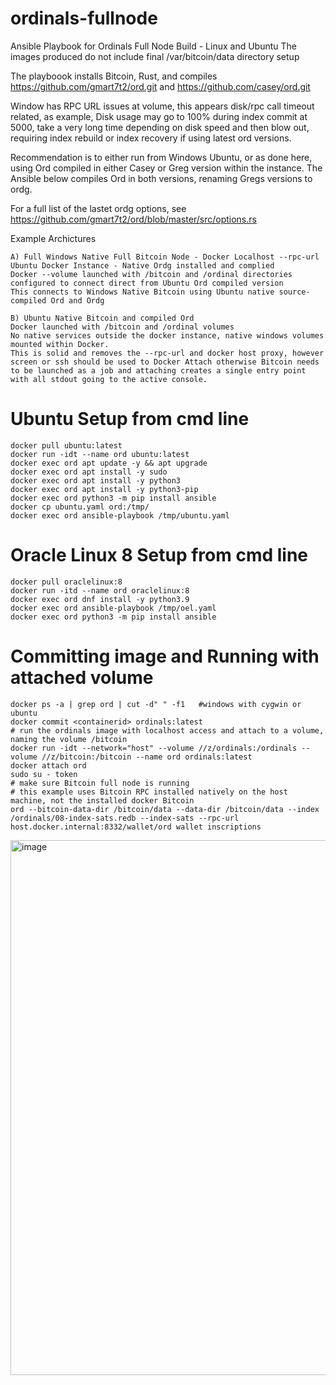 # ordinals-fullnode
Ansible Playbook for Ordinals Full Node Build - Linux and Ubuntu
The images produced do not include final /var/bitcoin/data directory setup

The playboook installs Bitcoin, Rust, and compiles https://github.com/gmart7t2/ord.git and https://github.com/casey/ord.git


Window has RPC URL issues at volume, this appears disk/rpc call timeout related, as example, Disk usage may go to 100% during index commit at 5000, take a very long time depending on disk speed and then blow out, requiring index rebuild or index recovery if using latest ord versions.

Recommendation is to either run from Windows Ubuntu, or as done here, using Ord compiled in either Casey or Greg version within the instance.  The Ansible below compiles Ord in both versions, renaming Gregs versions to ordg.

For a full list of the lastet ordg options, see https://github.com/gmart7t2/ord/blob/master/src/options.rs


Example Archictures
```
A) Full Windows Native Full Bitcoin Node - Docker Localhost --rpc-url
Ubuntu Docker Instance - Native Ordg installed and complied
Docker --volume launched with /bitcoin and /ordinal directories configured to connect direct from Ubuntu Ord compiled version
This connects to Windows Native Bitcoin using Ubuntu native source-compiled Ord and Ordg

B) Ubuntu Native Bitcoin and compiled Ord
Docker launched with /bitcoin and /ordinal volumes
No native services outside the docker instance, native windows volumes mounted within Docker.
This is solid and removes the --rpc-url and docker host proxy, however screen or ssh should be used to Docker Attach otherwise Bitcoin needs to be launched as a job and attaching creates a single entry point with all stdout going to the active console.
```

# Ubuntu Setup from cmd line
```
docker pull ubuntu:latest
docker run -idt --name ord ubuntu:latest
docker exec ord apt update -y && apt upgrade
docker exec ord apt install -y sudo
docker exec ord apt install -y python3
docker exec ord apt install -y python3-pip
docker exec ord python3 -m pip install ansible
docker cp ubuntu.yaml ord:/tmp/
docker exec ord ansible-playbook /tmp/ubuntu.yaml
```
# Oracle Linux 8 Setup from cmd line
```
docker pull oraclelinux:8
docker run -itd --name ord oraclelinux:8
docker exec ord dnf install -y python3.9
docker exec ord ansible-playbook /tmp/oel.yaml
docker exec ord python3 -m pip install ansible
```

# Committing image and Running with attached volume

```
docker ps -a | grep ord | cut -d" " -f1   #windows with cygwin or ubuntu
docker commit <containerid> ordinals:latest
# run the ordinals image with localhost access and attach to a volume, naming the volume /bitcoin
docker run -idt --network="host" --volume //z/ordinals:/ordinals --volume //z/bitcoin:/bitcoin --name ord ordinals:latest
docker attach ord
sudo su - token
# make sure Bitcoin full node is running
# this example uses Bitcoin RPC installed natively on the host machine, not the installed docker Bitcoin
ord --bitcoin-data-dir /bitcoin/data --data-dir /bitcoin/data --index /ordinals/08-index-sats.redb --index-sats --rpc-url host.docker.internal:8332/wallet/ord wallet inscriptions
```
<img width="856" alt="image" src="https://github.com/BitKind/ordinals-fullnode/assets/120213/5e5a0381-1c9f-4769-be89-4abb2eba444a">
